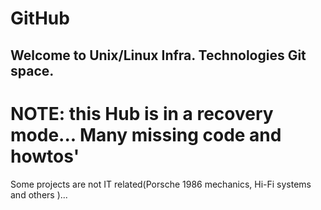 # GitHub
## Welcome to Unix/Linux Infra. Technologies Git space.  
# NOTE: this Hub is in a recovery mode... Many missing code and howtos'
Some projects are not IT related(Porsche 1986 mechanics, Hi-Fi systems and others )... 

